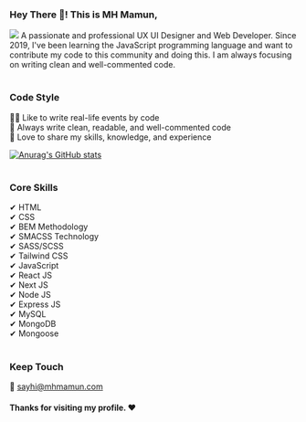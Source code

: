 ### Hey There 👋! This is MH Mamun,
<img src="https://mhmamun.com/wp-content/uploads/2024/02/github-profile-banner.jpg" />
A passionate and professional UX UI Designer and Web Developer. Since 2019, I've been learning the JavaScript programming language and want to contribute my code to this community and doing this. I am always focusing on writing clean and well-commented code. <br/>

# <!-- omit in toc -->

### Code Style 
👨‍💻 Like to write real-life events by code <br/>
💬 Always write clean, readable, and well-commented code <br/>
🤝 Love to share my skills, knowledge, and experience <br/>

[![Anurag's GitHub stats](https://github-readme-stats.vercel.app/api?username=mhmamundots)](https://github.com/mhmamundots/github-readme-stats)

# <!-- omit in toc -->

### Core Skills 
✔ HTML <br/>
✔ CSS <br/>
✔ BEM Methodology <br/>
✔ SMACSS Technology <br/>
✔ SASS/SCSS <br/>
✔ Tailwind CSS <br/>
✔ JavaScript <br/>
✔ React JS <br/> 
✔ Next JS <br/>
✔ Node JS <br/> 
✔ Express JS <br/>
✔ MySQL <br/>
✔ MongoDB <br/> 
✔ Mongoose

# <!-- omit in toc -->

### Keep Touch
📧 <a href="mailto:sayhi@mhmamun.com">sayhi@mhmamun.com</a> <br/>


<!--
- 🤔 I’m looking for help with ...
-  Ask me about ...
- 📫 How to reach me: ...
- 😄 Pronouns: ...
- ⚡ Fun fact: ...
> [!IMPORTANT]\
📞 <a href="tel:+8801987835636">+880 1987835636</a> <br/>


### Professional Skills 
✔ React JS <br/>
✔ Next JS <br/>
✔ Redux JS <br/>
✔ Express JS <br/>
✔ Node JS <br/>
✔ MongoDB with Mongoose <br/>
✔ RESTful APIs <br/>

-->

#### Thanks for visiting my profile. :heart:
